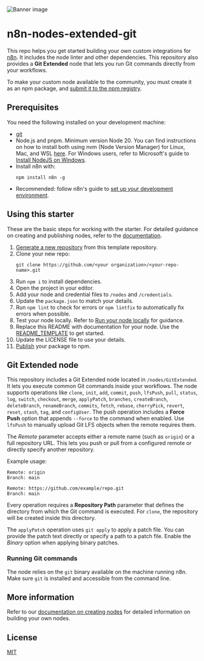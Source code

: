 ![Banner image](https://user-images.githubusercontent.com/10284570/173569848-c624317f-42b1-45a6-ab09-f0ea3c247648.png)

# n8n-nodes-extended-git

This repo helps you get started building your own custom integrations for [n8n](https://n8n.io). It includes the node linter and other dependencies.
This repository also provides a **Git Extended** node that lets you run Git commands directly from your workflows.

To make your custom node available to the community, you must create it as an npm package, and [submit it to the npm registry](https://docs.npmjs.com/packages-and-modules/contributing-packages-to-the-registry).

## Prerequisites

You need the following installed on your development machine:

* [git](https://git-scm.com/downloads)
* Node.js and pnpm. Minimum version Node 20. You can find instructions on how to install both using nvm (Node Version Manager) for Linux, Mac, and WSL [here](https://github.com/nvm-sh/nvm). For Windows users, refer to Microsoft's guide to [Install NodeJS on Windows](https://docs.microsoft.com/en-us/windows/dev-environment/javascript/nodejs-on-windows).
* Install n8n with:
  ```
  npm install n8n -g
  ```
* Recommended: follow n8n's guide to [set up your development environment](https://docs.n8n.io/integrations/creating-nodes/build/node-development-environment/).

## Using this starter

These are the basic steps for working with the starter. For detailed guidance on creating and publishing nodes, refer to the [documentation](https://docs.n8n.io/integrations/creating-nodes/).

1. [Generate a new repository](https://github.com/n8n-io/n8n-nodes-starter/generate) from this template repository.
2. Clone your new repo:
   ```
   git clone https://github.com/<your organization>/<your-repo-name>.git
   ```
3. Run `npm i` to install dependencies.
4. Open the project in your editor.
5. Add your node and credential files to `/nodes` and `/credentials`.
6. Update the `package.json` to match your details.
7. Run `npm lint` to check for errors or `npm lintfix` to automatically fix errors when possible.
8. Test your node locally. Refer to [Run your node locally](https://docs.n8n.io/integrations/creating-nodes/test/run-node-locally/) for guidance.
9. Replace this README with documentation for your node. Use the [README_TEMPLATE](README_TEMPLATE.md) to get started.
10. Update the LICENSE file to use your details.
11. [Publish](https://docs.npmjs.com/packages-and-modules/contributing-packages-to-the-registry) your package to npm.

## Git Extended node

This repository includes a Git Extended node located in `/nodes/GitExtended`. It lets you execute common Git commands inside your workflows. The node supports operations like `clone`, `init`, `add`, `commit`, `push`, `lfsPush`, `pull`, `status`, `log`, `switch`, `checkout`, `merge`, `applyPatch`, `branches`, `createBranch`, `deleteBranch`, `renameBranch`, `commits`, `fetch`, `rebase`, `cherryPick`, `revert`, `reset`, `stash`, `tag`, and `configUser`.
The push operation includes a **Force Push** option that appends `--force` to the command when enabled.
Use `lfsPush` to manually upload Git LFS objects when the remote requires them.

The *Remote* parameter accepts either a remote name (such as `origin`) or a full repository URL. This lets you push or pull from a configured remote or directly specify another repository.

Example usage:

```text
Remote: origin
Branch: main
```

```text
Remote: https://github.com/example/repo.git
Branch: main
```

Every operation requires a **Repository Path** parameter that defines the directory from which the Git command is executed. For `clone`, the repository will be created inside this directory.

The `applyPatch` operation uses `git apply` to apply a patch file. You can provide the patch text directly or specify a path to a patch file. Enable the *Binary* option when applying binary patches.

### Running Git commands

The node relies on the `git` binary available on the machine running n8n. Make sure `git` is installed and accessible from the command line.


## More information

Refer to our [documentation on creating nodes](https://docs.n8n.io/integrations/creating-nodes/) for detailed information on building your own nodes.

## License

[MIT](https://github.com/n8n-io/n8n-nodes-starter/blob/master/LICENSE.md)
